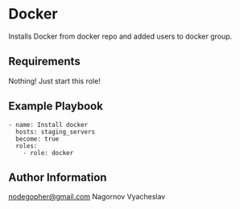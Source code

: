 Docker
=========

Installs Docker from docker repo and added users to docker group.

Requirements
------------

Nothing! Just start this role!


Example Playbook
----------------
```
- name: Install docker
  hosts: staging_servers
  become: true
  roles:
    - role: docker
```
Author Information
------------------

nodegopher@gmail.com
Nagornov Vyacheslav

